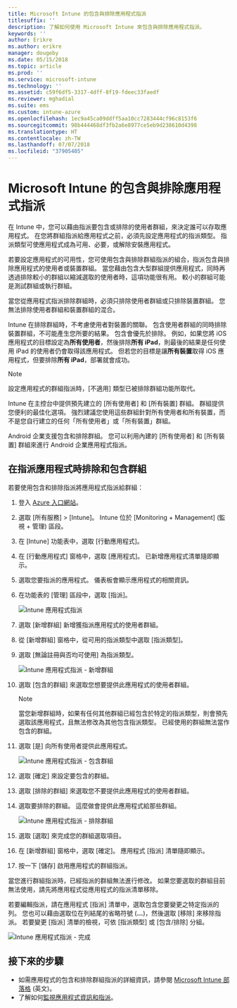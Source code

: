 ```yaml
---
title: Microsoft Intune 的包含與排除應用程式指派
titlesuffix: ''
description: 了解如何使用 Microsoft Intune 來包含與排除應用程式指派。
keywords: ''
author: Erikre
ms.author: erikre
manager: dougeby
ms.date: 05/15/2018
ms.topic: article
ms.prod: ''
ms.service: microsoft-intune
ms.technology: ''
ms.assetid: c59f6df5-3317-4dff-8f19-fdeec33faedf
ms.reviewer: mghadial
ms.suite: ems
ms.custom: intune-azure
ms.openlocfilehash: 1ec9a45ca09ddff5aa10cc7283444cf96c8153f6
ms.sourcegitcommit: 98b444468df3fb2a6e8977ce5eb9d238610d4398
ms.translationtype: HT
ms.contentlocale: zh-TW
ms.lasthandoff: 07/07/2018
ms.locfileid: "37905405"
---
```

# <a name="include-and-exclude-app-assignments-in-microsoft-intune"></a>Microsoft Intune 的包含與排除應用程式指派

在 Intune 中，您可以藉由指派要包含或排除的使用者群組，來決定誰可以存取應用程式。 在您將群組指派給應用程式之前，必須先設定應用程式的指派類型。 指派類型可使應用程式成為可用、必要，或解除安裝應用程式。 

若要設定應用程式的可用性，您可使用包含與排除群組指派的組合，指派包含與排除應用程式的使用者或裝置群組。 當您藉由包含大型群組提供應用程式，同時再透過排除較小的群組以縮減選取的使用者時，這項功能很有用。 較小的群組可能是測試群組或執行群組。 

當您從應用程式指派排除群組時，必須只排除使用者群組或只排除裝置群組。 您無法排除使用者群組和裝置群組的混合。 

Intune 在排除群組時，不考慮使用者對裝置的關聯。 包含使用者群組的同時排除裝置群組，不可能產生您所要的結果。 包含會優先於排除。 例如，如果您將 iOS 應用程式的目標設定為**所有使用者**，然後排除**所有 iPad**，則最後的結果是任何使用 iPad 的使用者仍會取得該應用程式。 但若您的目標是讓**所有裝置**取得 iOS 應用程式，但要排除**所有 iPad**，部署就會成功。  

> [!NOTE]
> 設定應用程式的群組指派時，[不適用] 類型已被排除群組功能所取代。 
>
> Intune 在主控台中提供預先建立的 [所有使用者] 和 [所有裝置] 群組。 群組提供您便利的最佳化選項。 強烈建議您使用這些群組針對所有使用者和所有裝置，而不是您自行建立的任何「所有使用者」或「所有裝置」群組。  
>
> Android 企業支援包含和排除群組。 您可以利用內建的 [所有使用者] 和 [所有裝置] 群組來進行 Android 企業應用程式指派。 


## <a name="include-and-exclude-groups-when-assigning-apps"></a>在指派應用程式時排除和包含群組 
若要使用包含和排除指派將應用程式指派給群組：
1. 登入 [Azure 入口網站](https://portal.azure.com)。
2. 選取 [所有服務] > [Intune]。 Intune 位於 [Monitoring + Management] (監視 + 管理) 區段。
3. 在 [Intune] 功能表中，選取 [行動應用程式]。
4. 在 [行動應用程式] 窗格中，選取 [應用程式]。 已新增應用程式清單隨即顯示。
5. 選取您要指派的應用程式。 儀表板會顯示應用程式的相關資訊。 
6. 在功能表的 [管理] 區段中，選取 [指派]。 

    ![Intune 應用程式指派](./media/apps-inc-exl-01.png)
7. 選取 [新增群組] 新增獲指派應用程式的使用者群組。 
8. 從 [新增群組] 窗格中，從可用的指派類型中選取 [指派類型]。
9. 選取 [無論註冊與否均可使用] 為指派類型。

    ![Intune 應用程式指派 - 新增群組](./media/apps-inc-exl-02.png)
10. 選取 [包含的群組] 來選取您想要提供此應用程式的使用者群組。

    > [!NOTE]
    > 當您新增群組時，如果有任何其他群組已經包含於特定的指派類型，則會預先選取該應用程式，且無法修改為其他包含指派類型。 已經使用的群組無法當作包含的群組。

11. 選取 [是] 向所有使用者提供此應用程式。

    ![Intune 應用程式指派 - 包含群組](./media/apps-inc-exl-03.png)
12. 選取 [確定] 來設定要包含的群組。
13. 選取 [排除的群組] 來選取您不要提供此應用程式的使用者群組。 
14. 選取要排除的群組。 這麼做會提供此應用程式給那些群組。

    ![Intune 應用程式指派 - 排除群組](./media/apps-inc-exl-04.png)
15. 選取 [選取] 來完成您的群組選取項目。
16. 在 [新增群組] 窗格中，選取 [確定]。 應用程式 [指派] 清單隨即顯示。
17. 按一下 [儲存] 啟用應用程式的群組指派。

當您進行群組指派時，已經指派的群組無法進行修改。 如果您要選取的群組目前無法使用，請先將應用程式從應用程式的指派清單移除。 

若要編輯指派，請在應用程式 [指派] 清單中，選取包含您要變更之特定指派的列。 您也可以藉由選取位在列結尾的省略符號 (**...**)，然後選取 [移除] 來移除指派。 若要變更 [指派] 清單的檢視，可依 [指派類型] 或 [包含/排除] 分組。

![Intune 應用程式指派 - 完成](./media/apps-inc-exl-05.png)

## <a name="next-steps"></a>接下來的步驟

- 如需應用程式的包含和排除群組指派的詳細資訊，請參閱 [Microsoft Intune 部落格](https://aka.ms/new_app_assignment_process) \(英文\)。
- 了解如何[監視應用程式資訊和指派](apps-monitor.md)。
